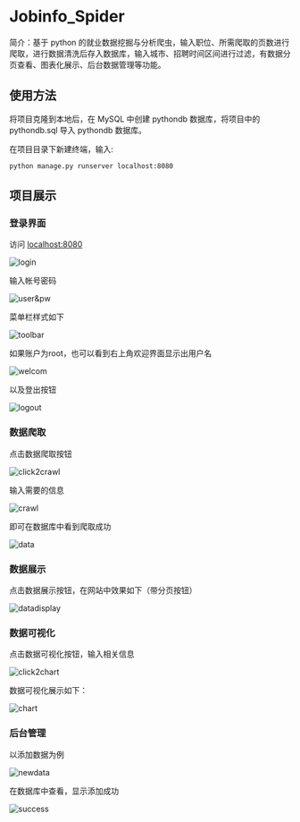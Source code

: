 # Jobinfo_Spider

简介：基于 python 的就业数据挖掘与分析爬虫，输入职位、所需爬取的页数进行爬取，进行数据清洗后存入数据库，输入城市、招聘时间区间进行过滤，有数据分页查看、图表化展示、后台数据管理等功能。

## 使用方法

将项目克隆到本地后，在 MySQL 中创建 pythondb 数据库，将项目中的 pythondb.sql 导入 pythondb 数据库。

在项目目录下新建终端，输入:

    python manage.py runserver localhost:8080

## 项目展示

### 登录界面

访问 [localhost:8080](127.0.0.1:8080)

![login](demopic/login.png)

输入帐号密码

![user&pw](demopic/user&pw.png)

菜单栏样式如下

![toolbar](demopic/toolbar.png)

如果账户为root，也可以看到右上角欢迎界面显示出用户名

![welcom](demopic/welcomeroot.png)

以及登出按钮

![logout](demopic/logout.png)

### 数据爬取

点击数据爬取按钮

![click2crawl](demopic/click2craw.png)

输入需要的信息

![crawl](demopic/datacrawl.png)

即可在数据库中看到爬取成功

![data](demopic/data.png)

### 数据展示

点击数据展示按钮，在网站中效果如下（带分页按钮）

![datadisplay](demopic/datadisplay.png)

### 数据可视化

点击数据可视化按钮，输入相关信息

![click2chart](demopic/click2chart.png)

数据可视化展示如下：

![chart](demopic/chartplay.png)

### 后台管理

以添加数据为例

![newdata](demopic/click2root.png)

在数据库中查看，显示添加成功

![success](demopic/newdata.png)